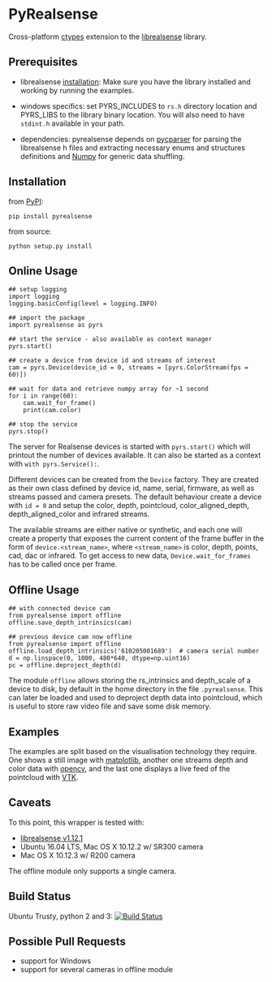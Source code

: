 # PyRealsense

Cross-platform [ctypes](https://docs.python.org/2/library/ctypes.html) extension to the [librealsense](https://github.com/IntelRealSense/librealsense) library.


## Prerequisites

- librealsense [installation](https://github.com/IntelRealSense/librealsense#installation-guide): Make sure you have the library installed and working by running the examples.

- windows specifics: set PYRS_INCLUDES to `rs.h` directory location and PYRS_LIBS to the library binary location. You will also need to have `stdint.h` available in your path.

- dependencies: pyrealsense depends on [pycparser](https://github.com/eliben/pycparser) for parsing the librealsense h files and extracting necessary enums and structures definitions and [Numpy](http://www.numpy.org/) for generic data shuffling.


## Installation

from [PyPI](https://pypi.python.org/pypi/pyrealsense/1.5):

    pip install pyrealsense

from source:

    python setup.py install


## Online Usage

```
## setup logging
import logging
logging.basicConfig(level = logging.INFO)

## import the package
import pyrealsense as pyrs

## start the service - also available as context manager
pyrs.start()

## create a device from device id and streams of interest
cam = pyrs.Device(device_id = 0, streams = [pyrs.ColorStream(fps = 60)])

## wait for data and retrieve numpy array for ~1 second
for i in range(60):
    cam.wait_for_frame()
    print(cam.color)

## stop the service
pyrs.stop()
```

The server for Realsense devices is started with `pyrs.start()` which will printout the number of devices available. It can also be started as a context with `with pyrs.Service():`.

Different devices can be created from the `Device` factory. They are created as their own class defined by device id, name, serial, firmware, as well as streams passed and camera presets. The default behaviour create a device with `id = 0` and setup the color, depth, pointcloud, color_aligned_depth, depth_aligned_color and infrared streams.

The available streams are either native or synthetic, and each one will create a property that exposes the current content of the frame buffer in the form of `device.<stream_name>`, where `<stream_name>` is color, depth, points, cad, dac or infrared. To get access to new data, `Device.wait_for_frames` has to be called once per frame.


## Offline Usage
```
## with connected device cam
from pyrealsense import offline
offline.save_depth_intrinsics(cam)
```

```
## previous device cam now offline
from pyrealsense import offline
offline.load_depth_intrinsics('610205001689')  # camera serial number
d = np.linspace(0, 1000, 480*640, dtype=np.uint16)
pc = offline.deproject_depth(d)
```

The module `offline` allows storing the rs_intrinsics and depth_scale of a device to disk, by default in the home directory in the file `.pyrealsense`. This can later be loaded and used to deproject depth data into pointcloud, which is useful to store raw video file and save some disk memory.


## Examples

The examples are split based on the visualisation technology they require. One shows a still image with [matplotlib](http://matplotlib.org/), another one streams depth and color data with [opencv](http://opencv.org/), and the last one displays a live feed of the pointcloud with [VTK](http://www.vtk.org/).


## Caveats

To this point, this wrapper is tested with:

- [librealsense v1.12.1](https://github.com/IntelRealSense/librealsense/tree/v1.12.1)
- Ubuntu 16.04 LTS, Mac OS X 10.12.2 w/ SR300 camera
- Mac OS X 10.12.3 w/ R200 camera

The offline module only supports a single camera.


## Build Status

Ubuntu Trusty, python 2 and 3: [![Build Status](https://travis-ci.org/toinsson/pyrealsense.svg?branch=master)](https://travis-ci.org/toinsson/pyrealsense)


## Possible Pull Requests

- support for Windows
- support for several cameras in offline module
